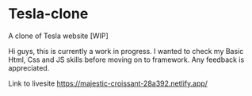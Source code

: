 # Tesla-clone
A clone of Tesla website [WIP] 

Hi guys, this is currently a work in progress. I wanted to check my Basic Html, Css and JS skills before moving on to framework. Any feedback is appreciated.

Link to livesite
https://majestic-croissant-28a392.netlify.app/
